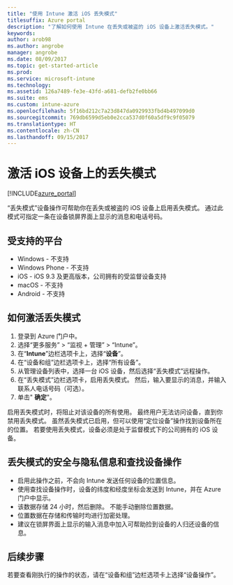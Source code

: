 ```yaml
---
title: "使用 Intune 激活 iOS 丢失模式"
titlesuffix: Azure portal
description: "了解如何使用 Intune 在丢失或被盗的 iOS 设备上激活丢失模式。"
keywords: 
author: arob98
ms.author: angrobe
manager: angrobe
ms.date: 08/09/2017
ms.topic: get-started-article
ms.prod: 
ms.service: microsoft-intune
ms.technology: 
ms.assetid: 126a7489-fe3e-43fd-a681-defb2fe0bb66
ms.suite: ems
ms.custom: intune-azure
ms.openlocfilehash: 5f16bd212c7a23d847da0929933fbd4b497099d0
ms.sourcegitcommit: 769db6599d5eb0e2cca537d0f60a5df9c9f05079
ms.translationtype: HT
ms.contentlocale: zh-CN
ms.lasthandoff: 09/15/2017
---
```

# <a name="activate-lost-mode-on-ios-devices"></a>激活 iOS 设备上的丢失模式


[!INCLUDE[azure_portal](./includes/azure_portal.md)]

“丢失模式”设备操作可帮助你在丢失或被盗的 iOS 设备上启用丢失模式。 通过此模式可指定一条在设备锁屏界面上显示的消息和电话号码。

## <a name="supported-platforms"></a>受支持的平台

- Windows - 不支持
- Windows Phone - 不支持
- iOS - iOS 9.3 及更高版本，公司拥有的受监督设备支持
- macOS - 不支持
- Android - 不支持

## <a name="how-to-activate-lost-mode"></a>如何激活丢失模式

1. 登录到 Azure 门户中。
2. 选择“更多服务” > “监视 + 管理” > “Intune”。
3. 在“**Intune**”边栏选项卡上，选择“**设备**”。
4. 在“设备和组”边栏选项卡上，选择“所有设备”。
5. 从管理设备列表中，选择一台 iOS 设备，然后选择“丢失模式”远程操作。
6. 在“丢失模式”边栏选项卡，启用丢失模式。 然后，输入要显示的消息，并输入联系人电话号码（可选）。
7. 单击" **确定**"。

启用丢失模式时，将阻止对该设备的所有使用。 最终用户无法访问设备，直到你禁用丢失模式。 虽然丢失模式已启用，但可以使用“定位设备”操作找到设备所在的位置。
若要使用丢失模式，设备必须是处于监督模式下的公司拥有的 iOS 设备。

## <a name="security-and-privacy-information-for-the-lost-mode-and-locate-device-actions"></a>丢失模式的安全与隐私信息和查找设备操作
- 启用此操作之前，不会向 Intune 发送任何设备的位置信息。
- 使用查找设备操作时，设备的纬度和经度坐标会发送到 Intune，并在 Azure 门户中显示。
- 该数据存储 24 小时，然后删除。 不能手动删除位置数据。
- 位置数据在存储和传输时均进行加密处理。
- 建议在锁屏界面上显示的输入消息中加入可帮助捡到设备的人归还设备的信息。

## <a name="next-steps"></a>后续步骤

若要查看刚执行的操作的状态，请在“设备和组”边栏选项卡上选择“设备操作”。

